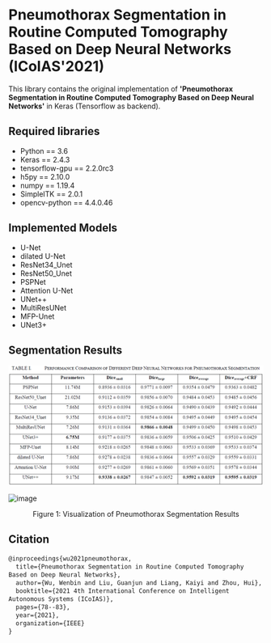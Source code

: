 # Pneumothorax Segmentation in Routine Computed Tomography Based on Deep Neural Networks (ICoIAS'2021)
This library contains the original implementation of **'Pneumothorax Segmentation in Routine Computed Tomography Based on Deep Neural Networks'** in Keras (Tensorflow as backend). 
## Required libraries
- Python == 3.6
- Keras == 2.4.3
- tensorflow-gpu == 2.2.0rc3
- h5py == 2.10.0
- numpy == 1.19.4
- SimpleITK == 2.0.1
- opencv-python == 4.4.0.46
## Implemented Models
- U-Net
- dilated U-Net
- ResNet34_Unet
- ResNet50_Unet
- PSPNet
- Attention U-Net
- UNet++
- MultiResUNet
- MFP-Unet
- UNet3+
## Segmentation Results
![image](https://github.com/FreedomXL/Pneumothorax-Segmentation-Deep-Learning/blob/master/images/Dice%20Coefficient.png)

![image](https://github.com/FreedomXL/Pneumothorax-Segmentation-Deep-Learning/blob/master/images/Visualization%20Results.png)
<p align='center'>Figure 1: Visualization of Pneumothorax Segmentation Results</p>

## Citation
```
@inproceedings{wu2021pneumothorax,
  title={Pneumothorax Segmentation in Routine Computed Tomography Based on Deep Neural Networks},
  author={Wu, Wenbin and Liu, Guanjun and Liang, Kaiyi and Zhou, Hui},
  booktitle={2021 4th International Conference on Intelligent Autonomous Systems (ICoIAS)},
  pages={78--83},
  year={2021},
  organization={IEEE}
}
```
